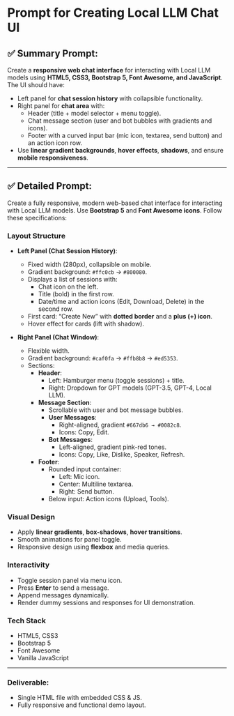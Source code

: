 
# Prompt for Creating Local LLM Chat UI

## ✅ Summary Prompt:
Create a **responsive web chat interface** for interacting with Local LLM models using **HTML5, CSS3, Bootstrap 5, Font Awesome, and JavaScript**. The UI should have:
- Left panel for **chat session history** with collapsible functionality.
- Right panel for **chat area** with:
  - Header (title + model selector + menu toggle).
  - Chat message section (user and bot bubbles with gradients and icons).
  - Footer with a curved input bar (mic icon, textarea, send button) and an action icon row.
- Use **linear gradient backgrounds**, **hover effects**, **shadows**, and ensure **mobile responsiveness**.

---

## ✅ Detailed Prompt:
Create a fully responsive, modern web-based chat interface for interacting with Local LLM models. Use **Bootstrap 5** and **Font Awesome icons**. Follow these specifications:

### **Layout Structure**
- **Left Panel (Chat Session History)**:
  - Fixed width (280px), collapsible on mobile.
  - Gradient background: `#ffc0cb` → `#800080`.
  - Displays a list of sessions with:
    - Chat icon on the left.
    - Title (bold) in the first row.
    - Date/time and action icons (Edit, Download, Delete) in the second row.
  - First card: “Create New” with **dotted border** and a **plus (+) icon**.
  - Hover effect for cards (lift with shadow).

- **Right Panel (Chat Window)**:
  - Flexible width.
  - Gradient background: `#caf0fa` → `#ffb8b8` → `#ed5353`.
  - Sections:
    - **Header**:
      - Left: Hamburger menu (toggle sessions) + title.
      - Right: Dropdown for GPT models (GPT-3.5, GPT-4, Local LLM).
    - **Message Section**:
      - Scrollable with user and bot message bubbles.
      - **User Messages**:
        - Right-aligned, gradient `#667db6 → #0082c8`.
        - Icons: Copy, Edit.
      - **Bot Messages**:
        - Left-aligned, gradient pink-red tones.
        - Icons: Copy, Like, Dislike, Speaker, Refresh.
    - **Footer**:
      - Rounded input container:
        - Left: Mic icon.
        - Center: Multiline textarea.
        - Right: Send button.
      - Below input: Action icons (Upload, Tools).

### **Visual Design**
- Apply **linear gradients**, **box-shadows**, **hover transitions**.
- Smooth animations for panel toggle.
- Responsive design using **flexbox** and media queries.

### **Interactivity**
- Toggle session panel via menu icon.
- Press **Enter** to send a message.
- Append messages dynamically.
- Render dummy sessions and responses for UI demonstration.

### **Tech Stack**
- HTML5, CSS3
- Bootstrap 5
- Font Awesome
- Vanilla JavaScript

---

### Deliverable:
- Single HTML file with embedded CSS & JS.
- Fully responsive and functional demo layout.
